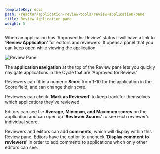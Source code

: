 ```yaml
---
templateKey: docs
path: /reactor/application-review-tools/review-application-pane
title: Review Application pane
weight: 5
---
```

When an application has 'Approved for Review' status it will have a link to '**Review Application**' for editors and reviewers. It opens a panel that you can keep open while viewing the application.

![Review Pane](/img/screenshot-from-2018-11-14-16-35-48.png)

The **application navigation** at the top of the Review pane lets you quickly navigate applications in the Cycle that are 'Approved for Review.'

Reviewers can fill in a numeric **Score** from 1-10 for the application in the Score field, and can change their score.

Reviewers can check '**Mark as Reviewed**' to keep track for themselves which applications they've reviewed.

Editors can see the **Average, Minimum, and Maximum scores** on the application and can open up '**Reviewer Scores**' to see each reviewer's individual score.

Reviewers and editors can add **comments**, which will display within this Review pane. Editors have the option to uncheck '**Display comment to reviewers**' in order to add comments to applications which only other editors can see.
